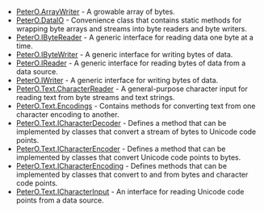 * [PeterO.ArrayWriter](PeterO.ArrayWriter.md) - A growable array of bytes.
 * [PeterO.DataIO](PeterO.DataIO.md) - Convenience class that contains static methods for             wrapping byte arrays and streams into byte readers and byte             writers.
 * [PeterO.IByteReader](PeterO.IByteReader.md) - A generic interface for reading data one byte at a             time.
 * [PeterO.IByteWriter](PeterO.IByteWriter.md) - A generic interface for writing bytes of data.
 * [PeterO.IReader](PeterO.IReader.md) - A generic interface for reading bytes of data from a data             source.
 * [PeterO.IWriter](PeterO.IWriter.md) - A generic interface for writing bytes of data.
 * [PeterO.Text.CharacterReader](PeterO.Text.CharacterReader.md) - A general-purpose character input for reading text from             byte streams and text strings.
 * [PeterO.Text.Encodings](PeterO.Text.Encodings.md) - Contains methods for converting text from one character             encoding to another.
 * [PeterO.Text.ICharacterDecoder](PeterO.Text.ICharacterDecoder.md) - Defines a method that can be implemented by classes that             convert a stream of bytes to Unicode code points.
 * [PeterO.Text.ICharacterEncoder](PeterO.Text.ICharacterEncoder.md) - Defines a method that can be implemented by classes that             convert Unicode code points to bytes.
 * [PeterO.Text.ICharacterEncoding](PeterO.Text.ICharacterEncoding.md) - Defines methods that can be implemented by classes that convert to and from bytes and character code points.
 * [PeterO.Text.ICharacterInput](PeterO.Text.ICharacterInput.md) - An interface for reading Unicode code points from a data             source.
